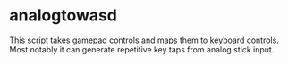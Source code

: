 # analogtowasd
This script takes gamepad controls and maps them to keyboard controls. Most notably it can generate repetitive key taps from analog stick input.
